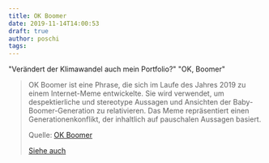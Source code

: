 ```yaml
---
title: OK Boomer
date: 2019-11-14T14:00:53
draft: true
author: poschi
tags: 
---
```


"Verändert der Klimawandel auch mein Portfolio?" "OK, Boomer"

> OK Boomer ist eine Phrase, die sich im Laufe des Jahres 2019 zu einem
> Internet-Meme entwickelte. Sie wird verwendet, um despektierliche und
> stereotype Aussagen und Ansichten der Baby-Boomer-Generation zu relativieren.
> Das Meme repräsentiert einen Generationenkonflikt, der inhaltlich auf
> pauschalen Aussagen basiert.
>
> Quelle: [OK Boomer](https://de.wikipedia.org/wiki/OK_Boomer)
>
> [Siehe auch](https://twitter.com/julianeleopold/status/1194507887520956416)
